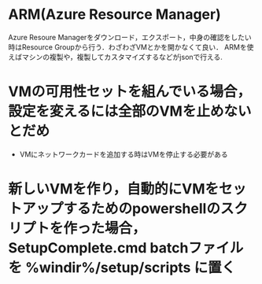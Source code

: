 # ARM(Azure Resource Manager)
Azure Resoure Managerをダウンロード，エクスポート，中身の確認をしたい時はResource Groupから行う．わざわざVMとかを開かなくて良い．
ARMを使えばマシンの複製や，複製してカスタマイズするなどがjsonで行える.


# VMの可用性セットを組んでいる場合，設定を変えるには全部のVMを止めないとだめ
 - VMにネットワークカードを追加する時はVMを停止する必要がある

# 新しいVMを作り，自動的にVMをセットアップするためのpowershellのスクリプトを作った場合，SetupComplete.cmd batchファイルを %windir%/setup/scripts に置く